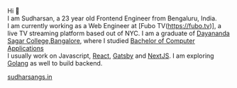 Hi 👋   
I am Sudharsan, a 23 year old Frontend Engineer from Bengaluru, India.  
I am currently working as a Web Engineer at [Fubo TV(https://fubo.tv)], a live TV streaming platform based out of NYC.
I am a graduate of [Dayananda Sagar College,Bangalore](https://dscasc.edu.in/), where I studied [Bachelor of Computer Applications](https://dscasc.edu.in/departments/computer-applications/bca)   
I usually work on Javascript, [React](https://www.reactjs.org), [Gatsby](https://www.gatsbyjs.com) and [NextJS](https://nextjs.org/). I am exploring [Golang](https://go.dev/) as well to build backend.

[sudharsangs.in](https://www.sudharsangs.in)




